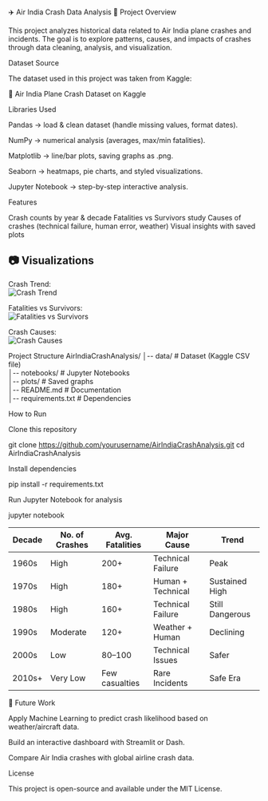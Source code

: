 ✈️ Air India Crash Data Analysis
📌 Project Overview

This project analyzes historical data related to Air India plane crashes and incidents.
The goal is to explore patterns, causes, and impacts of crashes through data cleaning, analysis, and visualization.

 Dataset Source

The dataset used in this project was taken from Kaggle:

🔗 Air India Plane Crash Dataset on Kaggle

 Libraries Used

Pandas → load & clean dataset (handle missing values, format dates).

NumPy → numerical analysis (averages, max/min fatalities).

Matplotlib → line/bar plots, saving graphs as .png.

Seaborn → heatmaps, pie charts, and styled visualizations.

Jupyter Notebook → step-by-step interactive analysis.

 Features

 Crash counts by year & decade
 Fatalities vs Survivors study
 Causes of crashes (technical failure, human error, weather)
 Visual insights with saved plots

## 📷 Visualizations

Crash Trend:  
![Crash Trend](plots/crash_trend.png)

Fatalities vs Survivors:  
![Fatalities vs Survivors](plots/fatalities_vs_survivors.png)

Crash Causes:  
![Crash Causes](plots/crash_causes.png)

Project Structure
AirIndiaCrashAnalysis/
│-- data/               # Dataset (Kaggle CSV file)  
│-- notebooks/          # Jupyter Notebooks  
│-- plots/              # Saved graphs  
│-- README.md           # Documentation  
│-- requirements.txt    # Dependencies  

How to Run

Clone this repository

git clone https://github.com/yourusername/AirIndiaCrashAnalysis.git
cd AirIndiaCrashAnalysis


Install dependencies

pip install -r requirements.txt


Run Jupyter Notebook for analysis

jupyter notebook

| Decade | No. of Crashes | Avg. Fatalities | Major Cause       | Trend           |
| ------ | -------------- | --------------- | ----------------- | --------------- |
| 1960s  | High           | 200+            | Technical Failure | Peak            |
| 1970s  | High           | 180+            | Human + Technical | Sustained High  |
| 1980s  | High           | 160+            | Technical Failure | Still Dangerous |
| 1990s  | Moderate       | 120+            | Weather + Human   | Declining       |
| 2000s  | Low            | 80–100          | Technical Issues  | Safer           |
| 2010s+ | Very Low       | Few casualties  | Rare Incidents    | Safe Era        |

📌 Future Work

Apply Machine Learning to predict crash likelihood based on weather/aircraft data.

Build an interactive dashboard with Streamlit or Dash.

Compare Air India crashes with global airline crash data.

License

This project is open-source and available under the MIT License.
